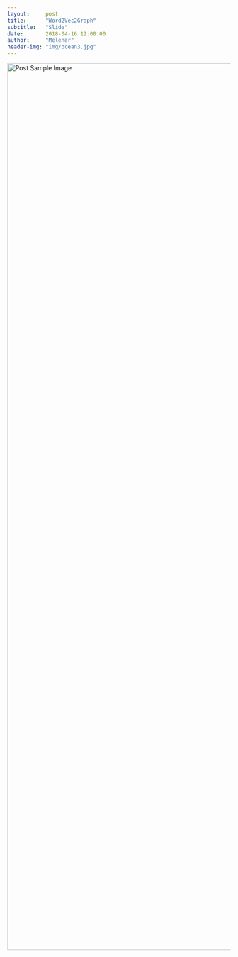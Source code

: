 ```yaml
---
layout:     post
title:      "Word2Vec2Graph"
subtitle:   "Slide"
date:       2018-04-16 12:00:00
author:     "Melenar"
header-img: "img/ocean3.jpg"
---
```






<a href="#">
    <img src="{{ site.baseurl }}/img/word2vec2graph.jpg" alt="Post Sample Image" width="1400" height="2000">
</a>
